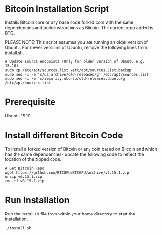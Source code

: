 # Bitcoin Installation Script

Installs Bitcoin core or any base code forked coin with the same dependencies and build instructions as Bitcoin. The current repo added is BTG.

PLEASE NOTE: This script assumes you are running an older version of Ubuntu. For newer versions of Ubuntu, remove the following lines from install.sh.

```
# Update source endpoints (Only for older version of Ubuntu e.g. 15.10)
sudo cp /etc/apt/sources.list /etc/apt/sources.list.backup
sudo sed -i -e 's/us.archive/old-releases/g' /etc/apt/sources.list
sudo sed -i -e 's/security.ubuntu/old-releases.ubuntu/g' /etc/apt/sources.list
```

# Prerequisite
Ubuntu 15.10

# Install different Bitcoin Code
To install a forked version of Bitcoin or any coin based on Bitcoin and which has the same dependencies- update the following code to reflect the location of the zipped code.

```
# Get Bitcoin Repo
wget https://github.com/BTCGPU/BTCGPU/archive/v0.15.1.zip
unzip v0.15.1.zip
rm -rf v0.15.1.zip
```

# Run Installation
Run the install.sh file from within your home directory to start the installation.

```
./install.sh
```
